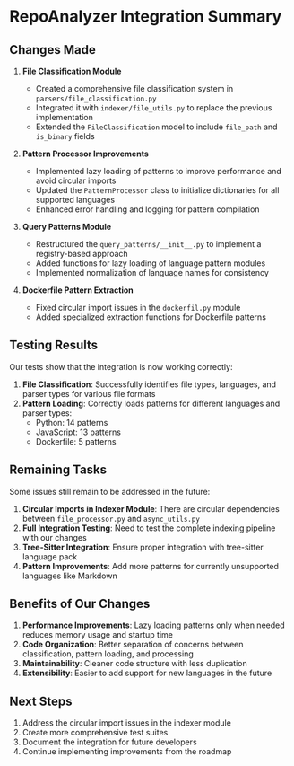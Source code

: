 # RepoAnalyzer Integration Summary

## Changes Made

1. **File Classification Module**
   - Created a comprehensive file classification system in `parsers/file_classification.py`
   - Integrated it with `indexer/file_utils.py` to replace the previous implementation
   - Extended the `FileClassification` model to include `file_path` and `is_binary` fields

2. **Pattern Processor Improvements**
   - Implemented lazy loading of patterns to improve performance and avoid circular imports
   - Updated the `PatternProcessor` class to initialize dictionaries for all supported languages
   - Enhanced error handling and logging for pattern compilation

3. **Query Patterns Module**
   - Restructured the `query_patterns/__init__.py` to implement a registry-based approach
   - Added functions for lazy loading of language pattern modules
   - Implemented normalization of language names for consistency

4. **Dockerfile Pattern Extraction**
   - Fixed circular import issues in the `dockerfil.py` module
   - Added specialized extraction functions for Dockerfile patterns

## Testing Results

Our tests show that the integration is now working correctly:

1. **File Classification**: Successfully identifies file types, languages, and parser types for various file formats
2. **Pattern Loading**: Correctly loads patterns for different languages and parser types:
   - Python: 14 patterns
   - JavaScript: 13 patterns
   - Dockerfile: 5 patterns

## Remaining Tasks

Some issues still remain to be addressed in the future:

1. **Circular Imports in Indexer Module**: There are circular dependencies between `file_processor.py` and `async_utils.py`
2. **Full Integration Testing**: Need to test the complete indexing pipeline with our changes
3. **Tree-Sitter Integration**: Ensure proper integration with tree-sitter language pack
4. **Pattern Improvements**: Add more patterns for currently unsupported languages like Markdown

## Benefits of Our Changes

1. **Performance Improvements**: Lazy loading patterns only when needed reduces memory usage and startup time
2. **Code Organization**: Better separation of concerns between classification, pattern loading, and processing
3. **Maintainability**: Cleaner code structure with less duplication
4. **Extensibility**: Easier to add support for new languages in the future

## Next Steps

1. Address the circular import issues in the indexer module
2. Create more comprehensive test suites
3. Document the integration for future developers
4. Continue implementing improvements from the roadmap 